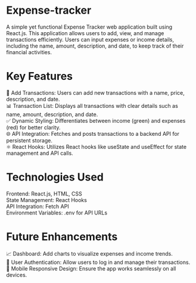 # Expense-tracker
A simple yet functional Expense Tracker web application built using React.js. This application allows users to add, view, and manage transactions efficiently. Users can input expenses or income details, including the name, amount, description, and date, to keep track of their financial activities.

# Key Features
📝 Add Transactions: Users can add new transactions with a name, price, description, and date.<br>
📊 Transaction List: Displays all transactions with clear details such as name, amount, description, and date.<br>
✅ Dynamic Styling: Differentiates between income (green) and expenses (red) for better clarity.<br>
🌐 API Integration: Fetches and posts transactions to a backend API for persistent storage.<br>
⚛️ React Hooks: Utilizes React hooks like useState and useEffect for state management and API calls.<br>
# Technologies Used
Frontend: React.js, HTML, CSS<br>
State Management: React Hooks<br>
API Integration: Fetch API<br>
Environment Variables: .env for API URLs<br>
# Future Enhancements
📈 Dashboard: Add charts to visualize expenses and income trends.<br>
💾 User Authentication: Allow users to log in and manage their transactions.<br>
📱 Mobile Responsive Design: Ensure the app works seamlessly on all devices.<br>
